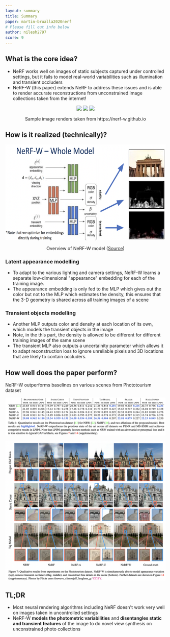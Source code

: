 ```yaml
---
layout: summary
title: Summary
paper: martin-brualla2020nerf
# Please fill out info below
author: nilesh2797
score: 9
---
```


## What is the core idea?
* NeRF works well on images of static subjects captured under controlled settings, but it fails to model real-world variabilities such as illumination and transient occluders
* NeRF-W (this paper) extends NeRF to address these issues and is able to render accurate reconstructions from unconstrained image collections taken from the internet!
<p align="center"> <img src="martin-brualla2020nerf_2/nerf-w-demo.gif" height="200"/> <img src="martin-brualla2020nerf_2/nerf-w-demo-2.gif" height="200"/> <img src="martin-brualla2020nerf_2/nerf-w-demo-3.gif" height="200"/></p>
<p align="center">Sample image renders taken from https://nerf-w.github.io </p>

## How is it realized (technically)?
<p align="center"> <img src="martin-brualla2020nerf_2/nerf-w-model.png" height="300"/> </p>
<p align="center"> Overview of NeRF-W model (<a href="http://www.pair.toronto.edu/csc2547-w21/assets/slides/NeRFInTheWild_GaryLeung.pdf">Source</a>) </p>

### Latent appearance modelling
* To adapt to the various lighting and camera settings, NeRF-W learns a separate low-dimensional "appearance" embedding for each of the training image.
* The appearance embedding is only fed to the MLP which gives out the color but not to the MLP which estimates the density, this ensures that the 3-D geometry is shared across all training images of a scene

### Transient objects modelling
* Another MLP outputs color and density at each location of its own, which models the transient objects in the image
* Note, in the this part, the density is allowed to be different for different training images of the same scene
* The transient MLP also outputs a uncertainity parameter which allows it to adapt reconstruction loss to ignore unreliable pixels and 3D locations that are likely to contain occluders. 
  
## How well does the paper perform?
NeRF-W outperforms baselines on various scenes from Phototourism dataset
<p align="center"> <img src="martin-brualla2020nerf_2/nerf-w-table.png" width="1000"/> </p>

<p align="center"> <img src="martin-brualla2020nerf_2/nerf-w-qual.png" width="1000"/> </p>

## TL;DR
* Most neural rendering algorithms including NeRF doesn't work very well on images taken in uncontrolled settings
* NeRF-W **models the photometric variabilities** and **disentangles static and transient features** of the image to do novel view synthesis on unconstrained photo collections
